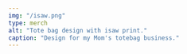 ```yaml
---
img: "/isaw.png"
type: merch
alt: "Tote bag design with isaw print."
caption: "Design for my Mom's totebag business."
---
```

